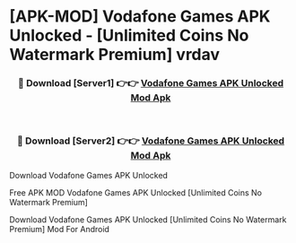 # [APK-MOD] Vodafone Games APK Unlocked - [Unlimited Coins No Watermark Premium] vrdav



<div align="center">
<h3>🔴 Download [Server1] 👉👉 <a href="https://momento.my/?title=Vodafone_Games_APK_Unlocked">Vodafone Games APK Unlocked Mod Apk</a></h3><br>

<h3>🔴 Download [Server2] 👉👉 <a href="https://momento.my/?title=Vodafone_Games_APK_Unlocked">Vodafone Games APK Unlocked Mod Apk</a></h3>
</div>



Download Vodafone Games APK Unlocked 

Free APK MOD Vodafone Games APK Unlocked [Unlimited Coins No Watermark Premium]

Download Vodafone Games APK Unlocked [Unlimited Coins No Watermark Premium] Mod For Android
